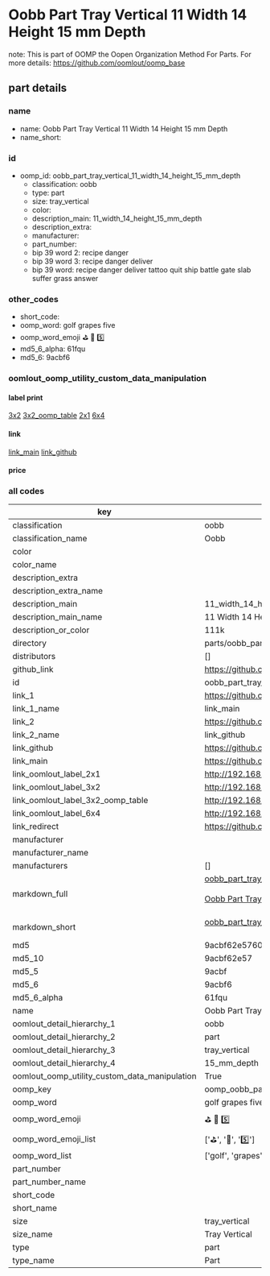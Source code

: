 # Oobb Part Tray Vertical 11 Width 14 Height 15 mm Depth  

note: This is part of OOMP the Oopen Organization Method For Parts. For more details: https://github.com/oomlout/oomp_base

##  part details
  







### name
* name: Oobb Part Tray Vertical 11 Width 14 Height 15 mm Depth
* name_short: 
### id
* oomp_id: oobb_part_tray_vertical_11_width_14_height_15_mm_depth
  * classification: oobb
  * type: part
  * size: tray_vertical
  * color: 
  * description_main: 11_width_14_height_15_mm_depth
  * description_extra: 
  * manufacturer: 
  * part_number: 
  * bip 39 word 2: recipe danger
  * bip 39 word 3: recipe danger deliver
  * bip 39 word: recipe danger deliver tattoo quit ship battle gate slab suffer grass answer

### other_codes
* short_code: 
* oomp_word: golf grapes five
* oomp_word_emoji :golf: :grapes: :five:
* md5_6_alpha: 61fqu
* md5_6: 9acbf6






### oomlout_oomp_utility_custom_data_manipulation
#### label print
[3x2](http://192.168.1.245:1112/?label=oomp%2061fqu)
[3x2_oomp_table](http://192.168.1.108:1112/?label=oomp%2061fqu)
[2x1](http://192.168.1.242:1112/?label=oomp%2061fqu)
[6x4](http://192.168.1.55:1112/?label=oomp%2061fqu)    

#### link

[link_main](https://github.com/oomlout/oomlout_oomp_version_1_messy/tree/main/parts/oobb_part_tray_vertical_11_width_14_height_15_mm_depth) [link_github](https://github.com/oomlout/oomlout_oomp_version_1_messy/tree/main/parts/oobb_part_tray_vertical_11_width_14_height_15_mm_depth)                             

#### price







### all codes 
| key | value |  
| --- | --- |  
| classification | oobb |  
| classification_name | Oobb |  
| color |  |  
| color_name |  |  
| description_extra |  |  
| description_extra_name |  |  
| description_main | 11_width_14_height_15_mm_depth |  
| description_main_name | 11 Width 14 Height 15 mm Depth |  
| description_or_color | 111k |  
| directory | parts/oobb_part_tray_vertical_11_width_14_height_15_mm_depth |  
| distributors | [] |  
| github_link | https://github.com/oomlout/oomlout_oomp_part_src/tree/main/parts/oobb_part_tray_vertical_11_width_14_height_15_mm_depth |  
| id | oobb_part_tray_vertical_11_width_14_height_15_mm_depth |  
| link_1 | https://github.com/oomlout/oomlout_oomp_version_1_messy/tree/main/parts/oobb_part_tray_vertical_11_width_14_height_15_mm_depth |  
| link_1_name | link_main |  
| link_2 | https://github.com/oomlout/oomlout_oomp_version_1_messy/tree/main/parts/oobb_part_tray_vertical_11_width_14_height_15_mm_depth |  
| link_2_name | link_github |  
| link_github | https://github.com/oomlout/oomlout_oomp_version_1_messy/tree/main/parts/oobb_part_tray_vertical_11_width_14_height_15_mm_depth |  
| link_main | https://github.com/oomlout/oomlout_oomp_version_1_messy/tree/main/parts/oobb_part_tray_vertical_11_width_14_height_15_mm_depth |  
| link_oomlout_label_2x1 | http://192.168.1.242:1112/?label=oomp%2061fqu |  
| link_oomlout_label_3x2 | http://192.168.1.245:1112/?label=oomp%2061fqu |  
| link_oomlout_label_3x2_oomp_table | http://192.168.1.108:1112/?label=oomp%2061fqu |  
| link_oomlout_label_6x4 | http://192.168.1.55:1112/?label=oomp%2061fqu |  
| link_redirect | https://github.com/oomlout/oomlout_oomp_version_1_messy/tree/main/parts/oobb_part_tray_vertical_11_width_14_height_15_mm_depth |  
| manufacturer |  |  
| manufacturer_name |  |  
| manufacturers | [] |  
| markdown_full | [oobb_part_tray_vertical_11_width_14_height_15_mm_depth](none)<br>[](none)<br>[Oobb Part Tray Vertical 11 Width 14 Height 15 Mm Depth](none)<br><br> |  
| markdown_short | [oobb_part_tray_vertical_11_width_14_height_15_mm_depth](none)<br><br> |  
| md5 | 9acbf62e5760426b1857ede4740ddd9d |  
| md5_10 | 9acbf62e57 |  
| md5_5 | 9acbf |  
| md5_6 | 9acbf6 |  
| md5_6_alpha | 61fqu |  
| name | Oobb Part Tray Vertical 11 Width 14 Height 15 mm Depth |  
| oomlout_detail_hierarchy_1 | oobb |  
| oomlout_detail_hierarchy_2 | part |  
| oomlout_detail_hierarchy_3 | tray_vertical |  
| oomlout_detail_hierarchy_4 | 15_mm_depth |  
| oomlout_oomp_utility_custom_data_manipulation | True |  
| oomp_key | oomp_oobb_part_tray_vertical_11_width_14_height_15_mm_depth |  
| oomp_word | golf grapes five |  
| oomp_word_emoji | :golf: :grapes: :five: |  
| oomp_word_emoji_list | [':golf:', ':grapes:', ':five:'] |  
| oomp_word_list | ['golf', 'grapes', 'five'] |  
| part_number |  |  
| part_number_name |  |  
| short_code |  |  
| short_name |  |  
| size | tray_vertical |  
| size_name | Tray Vertical |  
| type | part |  
| type_name | Part |  

